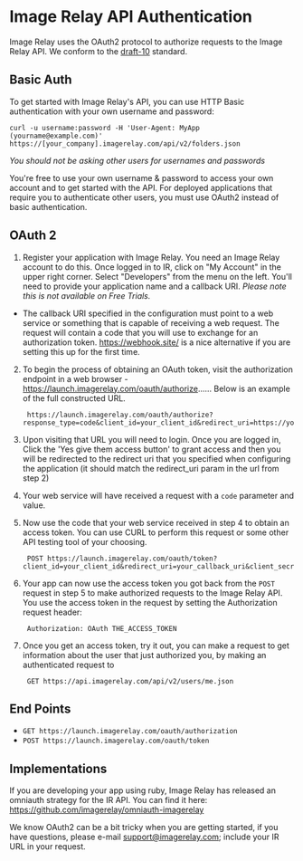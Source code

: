 Image Relay API Authentication
==============================

Image Relay uses the OAuth2 protocol to authorize requests to the Image Relay API. We conform to the [draft-10](http://tools.ietf.org/html/draft-ietf-oauth-v2-10) standard.

Basic Auth
----------

To get started with Image Relay's API, you can use HTTP Basic authentication with your own username and password:

```shell
curl -u username:password -H 'User-Agent: MyApp (yourname@example.com)' https://[your_company].imagerelay.com/api/v2/folders.json
```
_You should not be asking other users for usernames and passwords_

You're free to use your own username & password to access your own account and to get started with the API. For deployed applications that require you to authenticate other users, you must use OAuth2 instead of basic authentication.

OAuth 2
-------

1. Register your application with Image Relay. You need an Image Relay account to do this. Once logged in to IR, click on "My Account" in the upper right corner. Select "Developers" from the menu on the left. You'll need to provide your application name and a callback URI. *Please note this is not available on Free Trials.* 

 - The callback URI specified in the configuration must point to a web service or something that is capable of receiving a web request. The request will contain a code that you will use to exchange for an authorization token. https://webhook.site/ is a nice alternative if you are setting this up for the first time.

2. To begin the process of obtaining an OAuth token, visit the authorization endpoint in a web browser - https://launch.imagerelay.com/oauth/authorize...... Below is an example of the full constructed URL.

        https://launch.imagerelay.com/oauth/authorize?response_type=code&client_id=your_client_id&redirect_uri=https://yourcallbackurl.com&state=randomstring

3. Upon visiting that URL you will need to login. Once you are logged in, Click the 'Yes give them access button' to grant access and then you will be redirected to the redirect uri that you specified when configuring the application (it should match the redirect_uri param in the url from step 2)

4. Your web service will have received a request with a `code` parameter and value. 

5. Now use the code that your web service received in step 4 to obtain an access token. You can use CURL to perform this request or some other API testing tool of your choosing.

        POST https://launch.imagerelay.com/oauth/token?client_id=your_client_id&redirect_uri=your_callback_uri&client_secret=your_client_secret&code=code_you_received_in_prior_request&grant_type=authorization_code

6. Your app can now use the access token you got back from the `POST` request in step 5 to make authorized requests to the Image Relay API. You use the access token in the request by setting the Authorization request header:

        Authorization: OAuth THE_ACCESS_TOKEN

7. Once you get an access token, try it out, you can make a request to get information about the user that just authorized you, by making an authenticated request to 

		GET https://api.imagerelay.com/api/v2/users/me.json


End Points
----------

* `GET https://launch.imagerelay.com/oauth/authorization`
* `POST https://launch.imagerelay.com/oauth/token`

Implementations
---------------
If you are developing your app using ruby, Image Relay has released an omniauth strategy for the IR API. You can find it here: https://github.com/imagerelay/omniauth-imagerelay

We know OAuth2 can be a bit tricky when you are getting started, if you have questions, please e-mail support@imagerelay.com; include your IR URL in your request.
